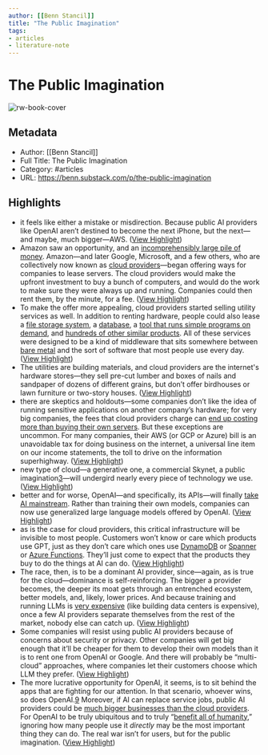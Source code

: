 ```yaml
---
author: [[Benn Stancil]]
title: "The Public Imagination"
tags: 
- articles
- literature-note
---
```

# The Public Imagination

![rw-book-cover](https://substackcdn.com/image/fetch/f_auto,q_auto:good,fl_progressive:steep/https%3A%2F%2Fsubstack-post-media.s3.amazonaws.com%2Fpublic%2Fimages%2Fa2a52cca-3508-4863-a685-23b80e13334f_1600x899.png)

## Metadata
- Author: [[Benn Stancil]]
- Full Title: The Public Imagination
- Category: #articles
- URL: https://benn.substack.com/p/the-public-imagination

## Highlights
- it feels like either a mistake or misdirection. Because public AI providers like OpenAI aren’t destined to become the next iPhone, but the next—and maybe, much bigger—AWS. ([View Highlight](https://read.readwise.io/read/01gz7f99q5f4a5p67zsrv2t7b0))
- Amazon saw an opportunity, and an [incomprehensibly large pile of money](https://twitter.com/Humphreytalks/status/1233184797507256320). Amazon—and later Google, Microsoft, and a few others, who are collectively now known as [cloud providers](https://www.zdnet.com/article/the-top-cloud-providers-of-2021-aws-microsoft-azure-google-cloud-hybrid-saas/)—began offering ways for companies to lease servers. The cloud providers would make the upfront investment to buy a bunch of computers, and would do the work to make sure they were always up and running. Companies could then rent them, by the minute, for a fee. ([View Highlight](https://read.readwise.io/read/01gz7fajfw834wx2thh8bj6e00))
- To make the offer more appealing, cloud providers started selling utility services as well. In addition to renting hardware, people could also lease a [file storage system](https://aws.amazon.com/s3/), a [database](https://aws.amazon.com/rds/), a [tool that runs simple programs on demand](https://aws.amazon.com/lambda/), and [hundreds of other similar products](https://aws.amazon.com/products). All of these services were designed to be a kind of middleware that sits somewhere between [bare metal](https://en.wikipedia.org/wiki/Bare-metal_server) and the sort of software that most people use every day. ([View Highlight](https://read.readwise.io/read/01gz7fb4pnkh4j5w2v4sb9s42v))
- The utilities are building materials, and cloud providers are the internet's hardware stores—they sell pre-cut lumber and boxes of nails and sandpaper of dozens of different grains, but don’t offer birdhouses or lawn furniture or two-story houses. ([View Highlight](https://read.readwise.io/read/01gz7fbgkqyec32r133vtd8s04))
- there are skeptics and holdouts—some companies don’t like the idea of running sensitive applications on another company’s hardware; for very big companies, the fees that cloud providers charge can [end up costing more than buying their own servers](https://a16z.com/2021/05/27/cost-of-cloud-paradox-market-cap-cloud-lifecycle-scale-growth-repatriation-optimization/). But these exceptions are uncommon. For many companies, their AWS (or GCP or Azure) bill is an unavoidable tax for doing business on the internet, a universal line item on our income statements, the toll to drive on the information superhighway. ([View Highlight](https://read.readwise.io/read/01gz7fcywqky6kxd41e9bp94nf))
- new type of cloud—a generative one, a commercial Skynet, a public imagination[3](https://benn.substack.com/p/the-public-imagination#footnote-3)—will undergird nearly every piece of technology we use. ([View Highlight](https://read.readwise.io/read/01gz7ftqat6jpc0z8axh4624ax))
- better and for worse, OpenAI—and specifically, its APIs—will finally [take AI mainstream](https://benn.substack.com/p/scoring-data-predictions#:~:text=In%202021%2C%20AI%20will%20go%20mainstream%3B%20no%2C%20in%202022.). Rather than training their own models, companies can now use generalized large language models offered by OpenAI. ([View Highlight](https://read.readwise.io/read/01gz7ft66pc8vkz2ejpdfps38d))
- as is the case for cloud providers, this critical infrastructure will be invisible to most people. Customers won’t know or care which products use GPT, just as they don’t care which ones use [DynamoDB](https://aws.amazon.com/dynamodb/) or [Spanner](https://cloud.google.com/spanner) or [Azure Functions](https://azure.microsoft.com/en-us/products/functions/). They’ll just come to expect that the products they buy to do the things at AI can do. ([View Highlight](https://read.readwise.io/read/01gz7fwj4fn5ka25gdadhyw81e))
- The race, then, is to be a dominant AI provider, since—again, as is true for the cloud—dominance is self-reinforcing. The bigger a provider becomes, the deeper its moat gets through an entrenched ecosystem, better models, and, likely, lower prices. And because training and running LLMs is [very expensive](https://www.cnbc.com/2023/03/13/chatgpt-and-generative-ai-are-booming-but-at-a-very-expensive-price.html) (like building data centers is expensive), once a few AI providers separate themselves from the rest of the market, nobody else can catch up. ([View Highlight](https://read.readwise.io/read/01gz7fx2h3htgkg4mas8bm5f9f))
- Some companies will resist using public AI providers because of concerns about security or privacy. Other companies will get big enough that it’ll be cheaper for them to develop their own models than it is to rent one from OpenAI or Google. And there will probably be “multi-cloud” approaches, where companies let their customers choose which LLM they prefer. ([View Highlight](https://read.readwise.io/read/01gz7fxnbk0rkhqxye2sqhvs9z))
- The more lucrative opportunity for OpenAI, it seems, is to sit behind the apps that are fighting for our attention. In that scenario, whoever wins, so does OpenAI.[9](https://benn.substack.com/p/the-public-imagination#footnote-9) Moreover, if AI can replace service jobs, public AI providers could be [much bigger businesses than the cloud providers](https://twitter.com/saranormous/status/1638958539623534597). For OpenAI to be truly ubiquitous and to truly “[benefit all of humanity](https://openai.com/about#:~:text=smarter%20than%20humans%E2%80%94-,benefits%20all%20of%20humanity.,-null%20links),” ignoring how many people use it *directly* may be the most important thing they can do. The real war isn’t for users, but for the public imagination. ([View Highlight](https://read.readwise.io/read/01gz7g0arn2wrcyhc662n3wxwc))
